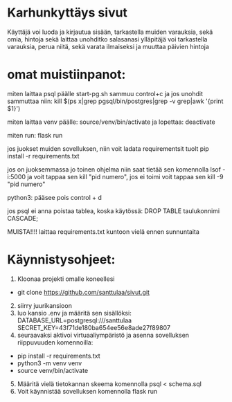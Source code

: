 # Karhunkyttäys sivut #
Käyttäjä voi luoda ja kirjautua sisään, tarkastella muiden varauksia, sekä omia, hintoja sekä laittaa unohditko salasanasi
ylläpitäjä voi tarkastella varauksia, perua niitä, sekä varata ilmaiseksi ja muuttaa päivien hintoja


# omat muistiinpanot: #

miten laittaa psql päälle
start-pg.sh
sammuu control+c
ja jos unohdit sammuttaa niin: kill $(ps x|grep pgsql/bin/postgres|grep -v grep|awk '{print $1}')

miten laittaa venv päälle:
source/venv/bin/activate
ja lopettaa: deactivate

miten run: flask run

jos juokset muiden sovelluksen, niin voit ladata requirementsit tuolt
pip install -r requirements.txt

jos on juoksemmassa jo toinen ohjelma niin saat tietää sen komennolla lsof -i:5000
ja voit tappaa sen kill "pid numero", jos ei toimi voit tappaa sen kill -9 "pid numero"

python3: pääsee pois control + d

jos psql ei anna poistaa tablea, koska käytössä:
 DROP TABLE taulukonnimi CASCADE;

MUISTA!!!!
laittaa requirements.txt kuntoon vielä ennen sunnuntaita


# Käynnistysohjeet: #
1. Kloonaa projekti omalle koneellesi 
- git clone https://github.com/santtulaa/sivut.git
2. siirry juurikansioon
3. luo kansio .env ja määritä sen sisällöksi:
DATABASE_URL=postgresql:///santtulaa
SECRET_KEY=43f71de180ba654ee56e8ade27f89807
4. seuraavaksi aktivoi virtuaaliympäristö ja asenna sovelluksen riippuvuuden komennoilla:
- pip install -r requirements.txt
- python3 -m venv venv
- source venv/bin/activate
5. Määritä vielä tietokannan skeema komennolla psql < schema.sql
6. Voit käynnistää sovelluksen komennolla flask run

